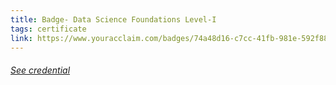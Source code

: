 ```yaml
---
title: Badge- Data Science Foundations Level-I
tags: certificate
link: https://www.youracclaim.com/badges/74a48d16-c7cc-41fb-981e-592f886d0424?source=linked_in_profile
---
```


<h6><a class='decor' href="{{page.link}}">See credential</a></h6>


